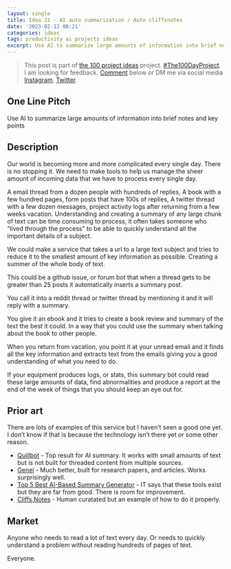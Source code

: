 ```yaml
---
layout: single
title: Idea 21 - AI auto summarization / Auto cliffsnotes
date: '2023-02-13 00:21'
categories: ideas
tags: productivity ai projects ideas
excerpt: Use AI to summarize large amounts of information into brief notes and key points
---
```


> This post is part of [the 100 project ideas](https://blog.abluestar.com/projects/2023-100-ideas/) project. [#The100DayProject](https://www.the100dayproject.org/). I am looking for feedback. <a href='#utterances-comments'>Comment</a> below or DM me via social media <a href="https://instagram.com/funvill" rel="nofollow noopener noreferrer"><i class="fab fa-fw fa-instagram" aria-hidden="true"></i><span class="label">Instagram</span></a>, <a href="https://twitter.com/funvill" rel="nofollow noopener noreferrer"><i class="fab fa-fw fa-twitter" aria-hidden="true"></i><span class="label">Twitter</span></a>.

## One Line Pitch

Use AI to summarize large amounts of information into brief notes and key points

## Description

Our world is becoming more and more complicated every single day. There is no stopping it. We need to make tools to help us manage the sheer amount of incoming data that we have to process every single day.

A email thread from a dozen people with hundreds of replies, A book with a few hundred pages, form posts that have 100s of replies, A twitter thread with a few dozen messages, project activity logs after returning from a few weeks vacation. Understanding and creating a summary of any large chunk of text can be time consuming to process, it often takes someone who “lived through the process” to be able to quickly understand all the important details of a subject.

We could make a service that takes a url to a large text subject and tries to reduce it to the smallest amount of key information as possible. Creating a summer of the whole body of text.

This could be a github issue, or forum bot that when a thread gets to be greater than 25 posts it automatically inserts a summary post.

You call it into a reddit thread or twitter thread by mentioning it and it will reply with a summary.

You give it an ebook and it tries to create a book review and summary of the text the best it could. In a way that you could use the summary when talking about the book to other people.

When you return from vacation, you point it at your unread email and it finds all the key information and extracts text from the emails giving you a good understanding of what you need to do.

If your equipment produces logs, or stats, this summary bot could read these large amounts of data, find abnormalities and produce a report at the end of the week of things that you should keep an eye out for.

## Prior art

There are lots of examples of this service but I haven’t seen a good one yet. I don’t know if that is because the technology isn’t there yet or some other reason.

- [Quillbot](https://quillbot.com/summarize) - Top result for AI summary. It works with small amounts of text but is not built for threaded content from multiple sources.
- [Genei](https://www.genei.io/) - Much better, built for research papers, and articles. Works surprisingly well.
- [Top 5 Best AI-Based Summary Generator](https://understandingecommerce.com/top-5-best-ai-based-summary-generators/) - IT says that these tools exist but they are far from good. There is room for improvement.
- [Cliffs Notes](https://www.cliffsnotes.com/) - Human curatated but an example of how to do it properly.

## Market

Anyone who needs to read a lot of text every day. Or needs to quickly understand a problem without reading hundreds of pages of text.

Everyone.
